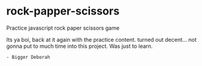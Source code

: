 # rock-papper-scissors

Practice javascript rock paper scissors game

Its ya boi, back at it again with the practice content. turned out decent... not gonna put to much time into this project. Was just to learn.

    - Bigger Deborah

